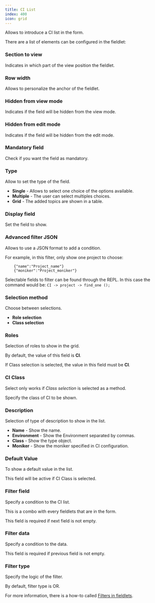 ```yaml
---
title: CI List
index: 400
icon: grid
---
```


Allows to introduce a CI list in the form.

There are a list of elements can be configured in the fieldlet:


### Section to view

Indicates in which part of the view position the fieldlet.


### Row width

Allows to personalize the anchor of the fieldlet.


### Hidden from view mode

Indicates if the field will be hidden from the view mode.


### Hidden from edit mode

Indicates if the field will be hidden from the edit mode.


### Mandatory field

Check if you want the field as mandatory.


### Type

Allow to set the type of the field.

- **Single** - Allows to select one choice of the options available.
- **Multiple** - The user can select multiples choices.
- **Grid** - The added topics are shown in a table.


### Display field

Set the field to show.


### Advanced filter JSON
Allows to use a JSON format to add a condition.

For example, in this filter, only show one project to choose:

        {"name":"Project_name"}
        {"moniker":"Project_moniker"}

Selectable fields to filter can be found through the REPL. In this case the command would be: `CI -> project -> find_one ();`


### Selection method
Choose between selections.

- **Role selection**
- **Class selection**

### Roles

Selection of roles to show in the grid.

By default, the value of this field is **CI**.

If Class selection is selected, the value in this field must be **CI**.


### CI Class

Select only works if *Class selection* is selected as a method.

Specify the class of CI to be shown.

### Description

Selection of type of description to show in the list.

- **Name** - Show the name.
- **Environment** - Show the Environment separated by commas.
- **Class** - Show the type object.
- **Moniker** - Show the moniker specified in CI configuration.

### Default Value

To show a default value in the list.

This field will be active if CI Class is selected.

### Filter field

Specify a condition to the CI list.

This is a combo with every fieldlets that are in the form.

This field is required if next field is not empty.

### Filter data

Specify a condition to the data.

This field is required if previous field is not empty.

### Filter type

Specify the logic of the filter.

By default, filter type is OR.

For more information, there is a how-to called [Filters in fieldlets](how-to/filter-fieldlet).


